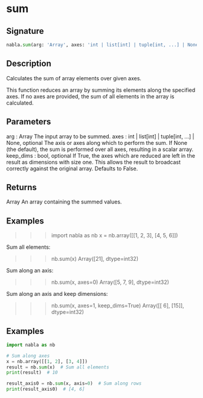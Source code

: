 # sum

## Signature

```python
nabla.sum(arg: 'Array', axes: 'int | list[int] | tuple[int, ...] | None' = None, keep_dims: 'bool' = False) -> 'Array'
```

## Description

Calculates the sum of array elements over given axes.

This function reduces an array by summing its elements along the
specified axes. If no axes are provided, the sum of all elements in the
array is calculated.

Parameters
----------
arg : Array
The input array to be summed.
axes : int | list[int] | tuple[int, ...] | None, optional
The axis or axes along which to perform the sum. If None (the
default), the sum is performed over all axes, resulting in a scalar
array.
keep_dims : bool, optional
If True, the axes which are reduced are left in the result as
dimensions with size one. This allows the result to broadcast
correctly against the original array. Defaults to False.

Returns
-------
Array
An array containing the summed values.

Examples
--------
>>> import nabla as nb
>>> x = nb.array([[1, 2, 3], [4, 5, 6]])

Sum all elements:
>>> nb.sum(x)
Array([21], dtype=int32)

Sum along an axis:
>>> nb.sum(x, axes=0)
Array([5, 7, 9], dtype=int32)

Sum along an axis and keep dimensions:
>>> nb.sum(x, axes=1, keep_dims=True)
Array([[ 6],
[15]], dtype=int32)

## Examples

```python
import nabla as nb

# Sum along axes
x = nb.array([[1, 2], [3, 4]])
result = nb.sum(x)  # Sum all elements
print(result)  # 10

result_axis0 = nb.sum(x, axis=0)  # Sum along rows
print(result_axis0)  # [4, 6]
```

